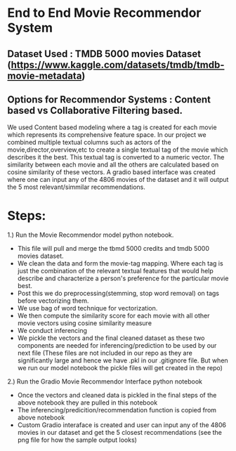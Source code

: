 # End to End Movie Recommendor System

## Dataset Used : TMDB 5000 movies Dataset (https://www.kaggle.com/datasets/tmdb/tmdb-movie-metadata)

## Options for Recommendor Systems : Content based vs Collaborative Filtering based. 
We used Content based modeling where a tag is created for each movie which represents its comprehensive feature space. In our project we combined multiple textual columns such as actors of the movie,director,overview,etc to create a single textual tag of the movie which describes it the best. This textual tag is converted to a numeric vector. The similarity between each movie and all the others are calculated based on cosine similarity of these vectors. A gradio based interface was created where one can input any of the 4806 movies of the dataset and it will output the 5 most relevant/simmilar recommendations.

# Steps:
1.) Run the Movie Recommendor model python notebook. 
- This file will pull and merge the tbmd 5000 credits and tmdb 5000 movies dataset. 
- We clean the data and form the movie-tag mapping. Where each tag is just the combination of the relevant textual features that would help describe and characterize a person's preference for the particular movie best.
- Post this we do preprocessing(stemming, stop word removal) on tags before vectorizing them. 
- We use bag of word technique for vectorization. 
- We then compute the similarity score for each movie with all other movie vectors using cosine similarity measure
- We conduct inferencing
- We pickle the vectors and the final cleaned dataset as these two components are needed for inferencing/prediction to be used by our next file (These files are not included in our repo as they are significantly large and hence we have .pkl in our .gitignore file. But when we run our model notebook the pickle files will get created in the repo)

2.) Run the Gradio Movie Recommendor Interface python notebook
- Once the vectors and cleaned data is pickled in the final steps of the above notebook they are pulled in this notebook
- The inferencing/predicition/recommendation function is copied from above notebook
- Custom Gradio interaface is created and user can input any of the 4806 movies in our dataset and get the 5 closest recommendations (see the png file for how the sample output looks)


